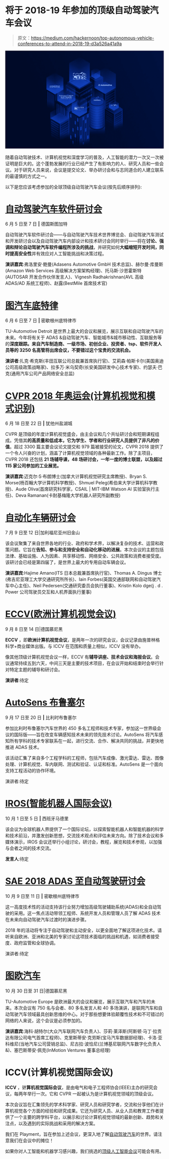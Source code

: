# 将于 2018-19 年参加的顶级自动驾驶汽车会议

> 原文：<https://medium.com/hackernoon/top-autonomous-vehicle-conferences-to-attend-in-2018-19-d3a526a41a9a>

![](img/29fb0de6079ce0397365a361a5f9cfa9.png)

随着自动驾驶技术、计算机视觉和深度学习的普及，人工智能的潜力一次又一次被证明是巨大的。这个蓬勃发展的行业已经产生了有影响力的人、研究人员和一些会议。对于研究人员来说，会议是提交论文、举办研讨会和与志同道合的人建立联系的最谨慎的方式之一。

以下是您应该考虑参加的全球顶级自动驾驶汽车会议(按先后顺序排列):

# [自动驾驶汽车软件研讨会](http://www.autonomousvehicle-software.com/en/)

6 月 5 日至 7 日 **|** 德国斯图加特

自动驾驶汽车软件研讨会——与自动驾驶汽车技术世界博览会、自动驾驶汽车测试和开发研讨会以及自动驾驶汽车内部设计和技术研讨会同时举行——将在**讨论、强调和辩论自动驾驶汽车软件编程所涉及的挑战**，并研究如何**大幅缩短开发时间，同时提高安全性**并有效应对人工智能挑战和决策过程。

**演讲嘉宾**:弗洛里安·鲍曼(Adasens Automotive GmbH 技术总监)、赫尔曼·库曼斯(Amazon Web Services 高级解决方案架构经理)、托马斯·沙恩霍斯特(AUTOSAR 开发合作伙伴发言人)、Vignesh Radhakrishnan(AVL 高级 ADAS/AD 系统工程师)、赵露(BestMile 首席技术官)

# [图汽车底特律](https://automotive.knect365.com/tu-auto-detroit/)

6 月 6 日至 7 日 **|** 密歇根州底特律市

TU-Automotive Detroit 是世界上最大的会议和展览，展示互联和自动驾驶汽车的未来。今年将有关于 ADAS &自动驾驶汽车、智能城市&城市移动性、互联服务等的**深度跟踪。来自汽车制造商、一级市场、初创企业、投资者、tsp、软件开发人员等的 3250 名高管将出席会议，不要错过这个宝贵的交流机会。**

**演讲者**:扎克·希克斯(丰田互联公司总裁兼首席执行官)、艾莉森·帕斯卡尔(美国奥迪公司高级政策战略家)、拉多万·米乌契奇(长安美国研发中心技术专家)、约瑟夫·巴克(通用汽车公司产品网络安全总监)

# [CVPR 2018 年奥运会(计算机视觉和模式识别)](http://cvpr2018.thecvf.com/)

6 月 18 日至 22 日 **|** 犹他州盐湖城

CVPR 是顶级的年度计算机视觉盛会，由主会议和几个共址研讨会和短期课程组成。凭借其**的高质量和低成本，它为学生、学者和行业研究人员提供了非凡的价值**。超过 3300 篇主要会议论文提交和 979 篇被接受的论文，CVPR 2018 提供了一个令人兴奋的计划，涵盖了计算机视觉领域的各种最新工作。除了主项目，CVPR 2018 还包括 **21 场辅导课，48 场研讨会，一年一度的博士联盟，以及超过 115 家公司参加的工业展览。**

**演讲嘉宾**:迈克尔·S·布朗博士(加拿大计算机视觉研究主席教授)、Bryan S. Morse(杨百翰大学计算机科学教授)、Shmuel Peleg(希伯来大学计算机科学教授)、Aude Oliva(首席研究科学家，CSAIL | MIT-IBM Watson AI 实验室执行主任)、Deva Ramanan(卡耐基梅隆大学机器人研究所副教授)

# [自动化车辆研讨会](http://www.automatedvehiclessymposium.org/home)

7 月 9 日至 12 日|加利福尼亚州旧金山

该会议聚集了来自世界各地的行业、政府和学术界，以解决复杂的技术、运营和政策问题。它旨在**告知、参与和支持安全和自动化移动的进展**。本次会议的主题包括法律、基础设施、人为因素、共享移动性、网络安全、公共政策和消费者接受度。该研讨会已经是第四届了，是世界上最大的专用自动车辆会议。

**演讲嘉宾**:Hajime Amano(ITS 日本总裁兼首席执行官)、Thomas A. Dingus 博士(弗吉尼亚理工大学交通研究所所长)、Iain Forbes(英国交通部联网和自动驾驶汽车中心主任)、Neil Pedersen(交通研究委员会执行董事)、Kristin Kolo dge(j . d . Power 公司驾驶员交互和人机界面执行董事)

# [ECCV(欧洲计算机视觉会议)](https://eccv2018.org/)

9 月 8 日至 14 日|德国慕尼黑

**ECCV** ，即**欧洲计算机视觉会议**，是两年一次的研究会议，会议记录由施普林格科学+商业媒体出版。与 ICCV 在范围和质量上相似，ICCV 没有举办。

像其他顶级计算机视觉会议一样，ECCV 有**辅导讲座、技术会议和海报会议**。会议通常持续五到六天，中间三天是主要的技术项目，在会议开始和结束时会举行针对特定主题的辅导和研讨会。

**演讲者**:待定

# [AutoSens 布鲁塞尔](https://auto-sens.com/autosens-brussels/)

9 月 17 日至 20 日 **|** 比利时布鲁塞尔

参加比利时布鲁塞尔汽车世界的 450 多名工程师和技术专家，参加这一世界级会议的国际版——旨在改变车辆感知技术未来的领先技术讨论。AutoSens 将汽车感知所有学科的技术专家联系在一起，进行交流、合作、解决共同的挑战，并更快地推进 ADAS 技术。

该活动汇集了来自多个工程学科的工程师，包括汽车成像、激光雷达、雷达、图像处理、计算机视觉、车内联网、测试和验证、认证和标准。AutoSens 是一个面向支持工程活动的协作环境。

演讲者:待定

# [IROS(智能机器人国际会议)](https://www.iros2018.org/)

10 月 1 日至 5 日 **|** 西班牙马德里

该会议为全球机器人界提供了一个国际论坛，以探索智能机器人和智能机器的科学和技术前沿，并激发创新思想，交流技术观点和评估未来方向。除了技术会议和多媒体演示，IROS 会议还举行小组讨论，研讨会，教程，展览和技术参观，以加强与会者之间的技术交流。

**发言人**:待定

# [SAE 2018 ADAS 至自动驾驶研讨会](https://www.sae.org/attend/adas/)

10 月 9 日至 11 日 **|** 密歇根州底特律市

这一高度技术性的活动支持该行业努力增加高级驾驶辅助系统(ADAS)和全自动驾驶的采用。这一焦点活动带领工程师、系统开发人员和管理人员了解 ADAS 技术在未来向自动驾驶汽车过渡时的演进步骤。

2018 年的活动将专注于自动驾驶和主动安全，以更全面地了解这项进化技术。请听来自欧洲、亚洲和北美的专家讨论这项技术面临的挑战和机遇，如消费者接受度、政府监管和全球协调。

演讲者:待定

# [图欧汽车](https://automotive.knect365.com/tu-auto-europe/)

10 月 30 日至 31 日|德国慕尼黑

TU-Automotive Europe 是欧洲最大的会议和展览，展示互联汽车和汽车的未来。本次会议有 750 名与会者、80 多名发言人和 40 多场演讲，是联网汽车和自动驾驶汽车领域最具创新思维的中心。对于那些想要体验颠覆性技术和不可错过的网络的人来说，这个会议是必须参加的。

**演讲嘉宾**:海科·胡特尔(大众汽车联网汽车负责人)、莎莉·莱泽斯(阿斯顿·马丁·拉贡达有限公司电气首席工程师)、克里斯蒂安·克劳斯(宝马汽车数据部经理)、卡洛·亚科维尼(当地汽车公司营销总监)、尼古拉·波恰尼(兰博基尼联网汽车数字化负责人&)、塞巴斯蒂安·佩克(InMotion Ventures 董事总经理)

# ICCV(计算机视觉国际会议)

**ICCV** ，**计算机视觉国际会议**，是由电气和电子工程师协会(IEEE)主办的研究会议，每两年举行一次。它和 CVPR 一起被认为是计算机视觉领域的顶级会议。

本次会议旨在汇集领先的学术科学家、研究人员和研究学者，交流和分享他们在计算机视觉各个方面的经验和研究成果。它还为研究人员、从业人员和教育工作者提供了一个主要的跨学科平台，以展示和讨论计算机视觉领域的最新创新、趋势和关注点，以及遇到的实际挑战和采用的解决方案。

我们在 Playment，旨在参加上述会议，更深入地了解[自动驾驶汽车](https://playment.io/adas/)的世界。请注意我们在会议中的摊位！

如果你对人工智能和机器学习感兴趣，我们挑选的[顶级人工智能会议](https://blog.playment.io/ai-conferences/)可能会有用。